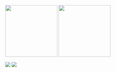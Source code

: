 <span>
<img src="https://github-readme-stats-qzt4-javierganan99s-projects.vercel.app/api?username=javierganan99&count_private=true" height="165">
<img src="https://github-readme-stats-qzt4-javierganan99s-projects.vercel.app/api/top-langs/?username=javierganan99&count_private=true" height="165">
</span>

<a href="https://www.linkedin.com/in/francisco-javier-ganan-onieva"><img src="https://img.shields.io/badge/LINKEDIN-0077B5?style=for-the-badge&logo=linkedin&logoColor=white"></a>
<a href="https://scholar.google.com/citations?user=wAtZdOwAAAAJ&hl=en"><img src="https://img.shields.io/badge/SCHOLAR-4285F4?style=for-the-badge&logo=google-scholar&logoColor=white"></a>
